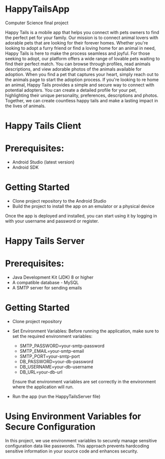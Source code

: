 # HappyTailsApp
Computer Science final project

Happy Tails is a mobile app that helps you connect with pets owners to find the perfect pet for your family. Our mission is to connect animal lovers with adorable pets that are looking for their forever homes. Whether you're looking to adopt a furry friend or find a loving home for an animal in need, Happy Tails is here to make the process seamless and joyful. For those seeking to adopt, our platform offers a wide range of lovable pets waiting to find their perfect match. You can browse through profiles, read animals descriptions, and view adorable photos of the animals available for adoption. When you find a pet that captures your heart, simply reach out to the animals page to start the adoption process. If you're looking to re home an animal, Happy Tails provides a simple and secure way to connect with potential adopters. You can create a detailed profile for your pet, highlighting their unique personality, preferences, descriptions and photos.
Together, we can create countless happy tails and make a lasting impact in the lives of animals.

# Happy Tails Client

# Prerequisites:
- Android Studio (latest version)
- Android SDK

# Getting Started
- Clone project repository to the Android Studio
- Build the project to install the app on an emulator or a physical device
  
Once the app is deployed and installed, you can start using it by logging in with your username and password or register.

# Happy Tails Server

# Prerequisites:
- Java Development Kit (JDK) 8 or higher
- A compatible database - MySQL
- A SMTP server for sending emails

# Getting Started
- Clone project repository 
- Set Environment Variables: Before running the application, make sure to set the required environment variables:
   - SMTP_PASSWORD=your-smtp-password
   - SMTP_EMAIL=your-smtp-email
   - SMTP_PORT=your-smtp-port
   - DB_PASSWORD=your-db-password
   - DB_USERNAME=your-db-username
   - DB_URL=your-db-url

  Ensure that environment variables are set correctly in the environment where the application will run.
- Run the app (run the HappyTailsServer file)

# Using Environment Variables for Secure Configuration
In this project, we use environment variables to securely manage sensitive configuration data like passwords.
This approach prevents hardcoding sensitive information in your source code and enhances security.
